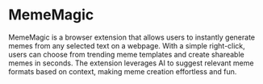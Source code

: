 # MemeMagic
MemeMagic is a browser extension that allows users to instantly generate memes from any selected text on a webpage. With a simple right-click, users can choose from trending meme templates and create shareable memes in seconds. The extension leverages AI to suggest relevant meme formats based on context, making meme creation effortless and fun.
